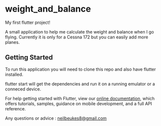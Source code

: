 # weight_and_balance

My first flutter project! 

A small application to help me calculate the weight and balance when I go flying. Currently it is only for a Cessna 172 but you can easily add more planes.

## Getting Started

To run this application you will need to clone this repo and also have flutter installed. 

flutter start will get the dependencies and run it on a running emulator or a conneced device.

For help getting started with Flutter, view our 
[online documentation](https://flutter.dev/docs), which offers tutorials, 
samples, guidance on mobile development, and a full API reference.

Any questions or advice : 
neilbeukes8@gmail.com
